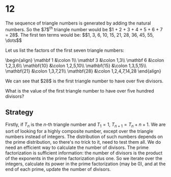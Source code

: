 # 12

<p>The sequence of triangle numbers is generated by adding the natural numbers. So the $7$<sup>th</sup> triangle number would be $1 + 2 + 3 + 4 + 5 + 6 + 7 = 28$. The first ten terms would be:
$$1, 3, 6, 10, 15, 21, 28, 36, 45, 55, \dots$$</p>
<p>Let us list the factors of the first seven triangle numbers:</p>
\begin{align}
\mathbf 1 &amp;\colon 1\\
\mathbf 3 &amp;\colon 1,3\\
\mathbf 6 &amp;\colon 1,2,3,6\\
\mathbf{10} &amp;\colon 1,2,5,10\\
\mathbf{15} &amp;\colon 1,3,5,15\\
\mathbf{21} &amp;\colon 1,3,7,21\\
\mathbf{28} &amp;\colon 1,2,4,7,14,28
\end{align}
<p>We can see that $28$ is the first triangle number to have over five divisors.</p>
<p>What is the value of the first triangle number to have over five hundred divisors?</p>

## Strategy

Firstly, if $T_n$ is the $n$-th triangle number and $T_1=1$, $T_{n+1}=T_n+n+1$.
We are sort of looking for a highly composite number, except over the triangle numbers instead of integers. The distribution of such numbers depends on the prime distribution, so there's no trick to it, need to test them all.
We do need an efficient way to calculate the number of divisors. The prime factorization is sufficient information: the number of divisors is the product of the exponents in the prime factorization plus one. So we iterate over the integers, calculate its power in the prime factorization (may be 0), and at the end of each prime, update the number of divisors.
